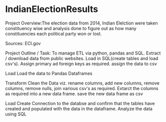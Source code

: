 # IndianElectionResults

Project Overview:The election data from 2014, Indian Elelction were taken constituency wise and analysis done to figure out as how many constituencies each political party won or lost.

Sources: ECI.gov

Project Outline / Task: 
To manage ETL via python, pandas and SQL. 
Extract / download data from public websites. 
Load in SQL(create tables and load csv's). 
Assign primary ad foreign keys as required. 
assign the data to csv

Load
Load the data to Pandas Dataframes

Transform
Clean the Data viz. rename columns, add new columns, remove columns, remove nulls, join various csv's as required. 
Extarct the columns as required into a new data frame.
save the new data frame as csv

Load
Create Connection to the databse and confirm that the tables have created and populated with the data in the dataframe. 
Analyze the data using SQL


